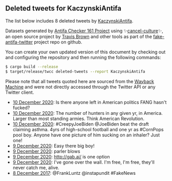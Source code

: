 ## Deleted tweets for KaczynskiAntifa

The list below includes 8 deleted tweets by
[KaczynskiAntifa](https://twitter.com/KaczynskiAntifa).



Datasets generated by [Antifa Checker 161 Project](https://twitter.com/antifacheck161) using ✨[cancel-culture](https://github.com/travisbrown/cancel-culture)✨, an open source project by 
[Travis Brown](https://twitter.com/travisbrown) and other tools as part of the 
[fake-antifa-twitter](https://github.com/antifacheck161/fake-antifa-twitter) project repo on github.

You can create your own updated version of this document by checking out and configuring the
repository and then running the following commands:

```bash
$ cargo build --release
$ target/release/twcc deleted-tweets --report KaczynskiAntifa
```

Please note that all tweets quoted here are sourced from the
[Wayback Machine](https://web.archive.org) and were not directly accessed through the Twitter API or
any Twitter client.

* [10 December 2020](https://web.archive.org/web/20201210002920/https://twitter.com/KaczynskiAntifa/status/1336830285829246978): Is there anyone left in American politics FANG hasn't fucked? <!--1336830285829246978-->
* [10 December 2020](https://web.archive.org/web/20201210002447/https://twitter.com/KaczynskiAntifa/status/1336829035779911682): The number of hunters in any given yr, in America.   Larger than most standing armies. Think American Revolution. <!--1336829035779911682-->
* [10 December 2020](https://web.archive.org/web/20201210000039/https://twitter.com/KaczynskiAntifa/status/1336823000423919617): #CreepyJoeBiden   @JoeBiden  beat the draft claiming asthma. 4yrs of high-school football and one yr as  #CornPops  pool boy. Anyone have one picture of him sucking on an inhaler? Just one! <!--1336823000423919617-->
* [ 9 December 2020](https://web.archive.org/web/20201209235349/https://twitter.com/KaczynskiAntifa/status/1336821266511224833): Easy there big boy! <!--1336821266511224833-->
* [ 9 December 2020](https://web.archive.org/web/20201209234607/https://twitter.com/KaczynskiAntifa/status/1336819324888240130): parler blows <!--1336819324888240130-->
* [ 9 December 2020](https://web.archive.org/web/20201209234427/https://twitter.com/KaczynskiAntifa/status/1336818914291027970): http://gab.ai/  is one option <!--1336818914291027970-->
* [ 9 December 2020](https://web.archive.org/web/20201209233226/https://twitter.com/KaczynskiAntifa/status/1336815950579044358): I've gone over the wall.  I'm free, I'm free, they'll never catch me, alive. <!--1336815950579044358-->
* [ 8 December 2017](https://web.archive.org/web/20171208222016/https://twitter.com/KaczynskiAntifa/status/939258353309581312): @FrankLuntz @instapundit #FakeNews <!--939258353309581312-->
